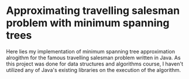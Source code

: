 # Approximating travelling salesman problem with minimum spanning trees

Here lies my implementation of minimum spanning tree approximation alrogithm for the famous travelling salesman problem written in Java.
As this project was done for data structures and algorithms course, I haven't utilized any of Java's existing libraries on the execution
of the algorithm.
